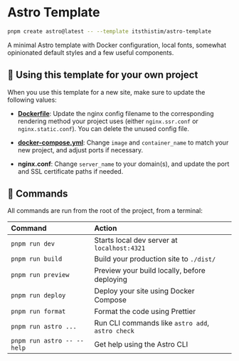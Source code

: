 # Astro Template

```sh
pnpm create astro@latest -- --template itsthistim/astro-template
```


A minimal Astro template with Docker configuration, local fonts, somewhat opinionated default styles and a few useful components.

## 📝 Using this template for your own project

When you use this template for a new site, make sure to update the following values:

- **[Dockerfile](https://github.com/itsthistim/astro-template/blob/master/Dockerfile)**: Update the nginx config filename to the corresponding rendering method your project uses (either `nginx.ssr.conf` or `nginx.static.conf`). You can delete the unused config file.

- **[docker-compose.yml](https://github.com/itsthistim/astro-template/blob/master/docker-compose.yml)**: Change `image` and `container_name` to match your new project, and adjust ports if necessary.

- **nginx.conf**: Change `server_name` to your domain(s), and update the port and SSL certificate paths if needed.


## 🧞 Commands

All commands are run from the root of the project, from a terminal:

| Command                    | Action                                           |
| :------------------------- | :----------------------------------------------- |
| `pnpm run dev`             | Starts local dev server at `localhost:4321`      |
| `pnpm run build`           | Build your production site to `./dist/`          |
| `pnpm run preview`         | Preview your build locally, before deploying     |
| `pnpm run deploy`          | Deploy your site using Docker Compose            |
| `pnpm run format`          | Format the code using Prettier                   |
| `pnpm run astro ...`       | Run CLI commands like `astro add`, `astro check` |
| `pnpm run astro -- --help` | Get help using the Astro CLI                     |
